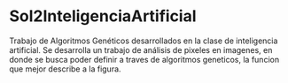 # Sol2InteligenciaArtificial
Trabajo de Algoritmos Genéticos desarrollados en la clase de inteligencia artificial. Se desarrolla un trabajo de análisis de pixeles en imagenes, en donde se busca poder definir a traves de algoritmos geneticos, la funcion que mejor describe a la figura.
